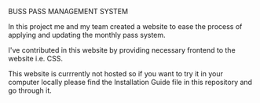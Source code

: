 BUSS PASS MANAGEMENT SYSTEM

In this project me and my team created a website to ease the process of applying and updating the monthly pass system.

I've contributed in this website by providing necessary frontend to the website i.e. CSS.

This website is currrently not hosted so if you want to try it in your computer locally please find the Installation Guide file in this repository and go through it.
